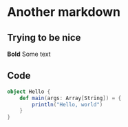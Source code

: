 # Another markdown
## Trying to be nice
**Bold**
Some text

## Code 

```Scala
object Hello {
    def main(args: Array[String]) = {
        println("Hello, world")
    }
}
```
